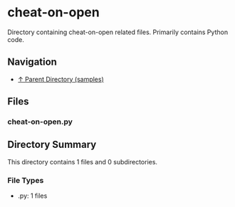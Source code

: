 # cheat-on-open

Directory containing cheat-on-open related files. Primarily contains Python code.

## Navigation

* [↑ Parent Directory (samples)](../README.md)

## Files

### cheat-on-open.py




## Directory Summary

This directory contains 1 files and 0 subdirectories.

### File Types

* .py: 1 files
